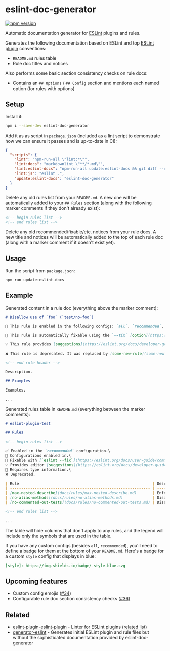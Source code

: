 # eslint-doc-generator

[![npm version][npm-image]][npm-url]

Automatic documentation generator for [ESLint](https://eslint.org/) plugins and rules.

Generates the following documentation based on ESLint and top [ESLint plugin](https://eslint.org/docs/latest/developer-guide/working-with-plugins) conventions:

- `README.md` rules table
- Rule doc titles and notices

Also performs some basic section consistency checks on rule docs:

- Contains an `## Options` / `## Config` section and mentions each named option (for rules with options)

## Setup

Install it:

```sh
npm i --save-dev eslint-doc-generator
```

Add it as as script in `package.json` (included as a lint script to demonstrate how we can ensure it passes and is up-to-date in CI):

```json
{
  "scripts": {
    "lint": "npm-run-all \"lint:*\"",
    "lint:docs": "markdownlint \"**/*.md\"",
    "lint:eslint-docs": "npm-run-all update:eslint-docs && git diff --exit-code",
    "lint:js": "eslint .",
    "update:eslint-docs": "eslint-doc-generator"
  }
}
```

Delete any old rules list from your `README.md`. A new one will be automatically added to your `## Rules` section (along with the following marker comments if they don't already exist):

```md
<!-- begin rules list -->
<!-- end rules list -->
```

Delete any old recommended/fixable/etc. notices from your rule docs. A new title and notices will be automatically added to the top of each rule doc (along with a marker comment if it doesn't exist yet).

## Usage

Run the script from `package.json`:

```sh
npm run update:eslint-docs
```

## Example

Generated content in a rule doc (everything above the marker comment):

```md
# Disallow use of `foo` (`test/no-foo`)

💼 This rule is enabled in the following configs: `all`, `recommended`.

🔧 This rule is automatically fixable using the `--fix` [option](https://eslint.org/docs/latest/user-guide/command-line-interface#--fix) on the command line.

💡 This rule provides [suggestions](https://eslint.org/docs/developer-guide/working-with-rules#providing-suggestions) that can be applied manually.

❌ This rule is deprecated. It was replaced by [some-new-rule](some-new-rule.md).

<!-- end rule header -->

Description.

## Examples

Examples.

...
```

Generated rules table in `README.md` (everything between the marker comments):

```md
# eslint-plugin-test

## Rules

<!-- begin rules list -->

✅ Enabled in the `recommended` configuration.\
💼 Configurations enabled in.\
🔧 Fixable with [`eslint --fix`](https://eslint.org/docs/user-guide/command-line-interface#fixing-problems).\
💡 Provides editor [suggestions](https://eslint.org/docs/developer-guide/working-with-rules#providing-suggestions).\
💭 Requires type information.\
❌ Deprecated.

| Rule                                                           | Description                                       | ✅  | 🔧  | 💡  | 💭  |
| -------------------------------------------------------------- | ------------------------------------------------- | --- | --- | --- | --- |
| [max-nested-describe](docs/rules/max-nested-describe.md)       | Enforces a maximum depth to nested describe calls |     |     |     |     |
| [no-alias-methods](docs/rules/no-alias-methods.md)             | Disallow alias methods                            | ✅  | 🔧  |     |     |
| [no-commented-out-tests](docs/rules/no-commented-out-tests.md) | Disallow commented out tests                      | ✅  |     |     |     |

<!-- end rules list -->

...
```

The table will hide columns that don't apply to any rules, and the legend will include only the symbols that are used in the table.

If you have any custom configs (besides `all`, `recommended`), you'll need to define a badge for them at the bottom of your `README.md`. Here's a badge for a custom `style` config that displays in blue:

```md
[style]: https://img.shields.io/badge/-style-blue.svg
```

[npm-image]: https://badge.fury.io/js/eslint-doc-generator.svg
[npm-url]: https://www.npmjs.com/package/eslint-doc-generator

## Upcoming features

- Custom config emojis ([#34](https://github.com/bmish/eslint-doc-generator/issues/34))
- Configurable rule doc section consistency checks ([#36](https://github.com/bmish/eslint-doc-generator/issues/36))

## Related

- [eslint-plugin-eslint-plugin](https://github.com/eslint-community/eslint-plugin-eslint-plugin) - Linter for ESLint plugins ([related list](https://eslint.org/docs/latest/developer-guide/working-with-plugins#linting))
- [generator-eslint](https://github.com/eslint/generator-eslint) - Generates initial ESLint plugin and rule files but without the sophisticated documentation provided by eslint-doc-generator
